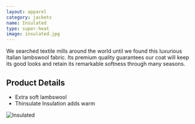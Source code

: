```yaml
---
layout: apparel
category: jackets
name: Insulated
type: super-heat
image: insulated.jpg
---
```


We searched textile mills around the world until we found this luxurious Italian lambswool fabric. Its premium quality guarantees our coat will keep its good looks and retain its remarkable softness through many seasons. 

## Product Details

- Extra soft lambswool
- Thinsulate Insulation adds warm

![Insulated](http://1.bp.blogspot.com/_ag8cy9r2XdE/TPD59GsGCyI/AAAAAAAAKKg/VpuZmuKWhbc/s1600/Winter-Coat-Padded-Coat-Hoody-Coat-09288-.jpg)

